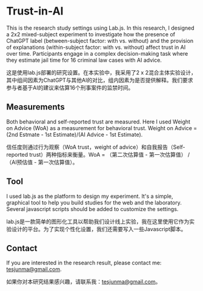 # Trust-in-AI
This is the research study settings using Lab.js. In this research, I designed a 2x2 mixed-subject experiment to investigate how the presence of ChatGPT label (between-subject factor: with vs. without) and the provision of explanations (within-subject factor: with vs. without) affect trust in AI over time. Participants engage in a complex decision-making task where they estimate jail time for 16 criminal law cases with AI advice. 

这是使用lab.js部署的研究设置。在本实验中，我采用了2 x 2混合主体实验设计，其中组间因素为ChatGPT与其他AI的对比，组内因素为是否提供解释。我们要求参与者基于AI的建议来估算16个刑事案件的监禁时间。

## Measurements
Both behavioral and self-reported trust are measured. Here I used Weight on Advice (WoA) as a measurement for behavioral trust. Weight on Advice = (2nd Estmate - 1st Estimate)/(AI Advice - 1st Estimate).

信任度则通过行为观察（WoA trust，weight of advice）和自我报告（Self-reported trust）两种指标来衡量。WoA = （第二次估算值 - 第一次估算值） / （AI预估值 - 第一次估算值）。

## Tool
I used lab.js as the platform to design my experiment. It's a simple, graphical tool to help you build studies for the web and the laboratory. Several javascript scripts should be added to customize the settings.

lab.js是一款简单的图形化工具以帮助我们设计线上实验，我在这里使用它作为实验设计的平台。为了实现个性化设置，我们还需要写入一些Javascript脚本。

## Contact
If you are interested in the research result, please contact me: tesjunma@gmail.com.

如果你对本研究结果感兴趣，请联系我：tesjunma@gmail.com。
